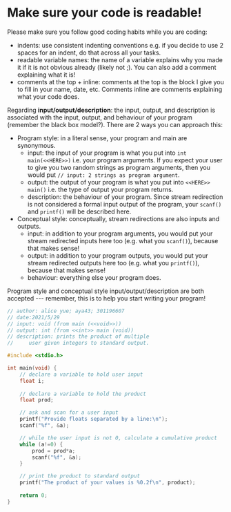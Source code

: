# Make sure your code is readable!

Please make sure you follow good coding habits while you are coding:
- indents: use consistent indenting conventions e.g. if you decide to use 2 spaces for an indent, do that across all your tasks.
- readable variable names: the name of a variable explains why you made it if it is not obvious already (likely not ;). You can also add a comment explaining what it is!
- comments at the top + inline: comments at the top is the block I give you to fill in your name, date, etc. Comments inline are comments explaining what your code does.

Regarding **input/output/description**: the input, output, and description is associated with the input, output, and behaviour of your program (remember the black box model?). There are 2 ways you can approach this:
- Program style: in a literal sense, your program and main are synonymous.
  - input: the input of your program is what you put into `int main(<<HERE>>)` i.e. your program arguments. If you expect your user to give you two random strings as program arguments, then you would put `// input: 2 strings as program argument`.
  - output: the output of your program is what you put into `<<HERE>> main()` i.e. the type of output your program returns.
  - description: the behaviour of your program. Since stream redirection is not considered a formal input output of the program, your `scanf()` and `printf()` will be described here.
- Conceptual style: conceptually, stream redirections are also inputs and outputs.
  - input: in addition to your program arguments, you would put your stream redirected inputs here too (e.g. what you `scanf()`), because that makes sense!
  - output: in addition to your program outputs, you would put your stream redirected outputs here too (e.g. what you `printf()`), because that makes sense!
  - behaviour: everything else your program does.

Program style and conceptual style input/output/description are both accepted --- remember, this is to help you start writing your program!

```C
// author: alice yue; aya43; 301196607
// date:2021/5/29
// input: void (from main (<<void>>))
// output: int (from <<int>> main (void))
// description: prints the product of multiple 
//     user given integers to standard output.

#include <stdio.h>

int main(void) {
    // declare a variable to hold user input
    float i; 
  
    // declare a variable to hold the product
    float prod;

    // ask and scan for a user input
    printf("Provide floats separated by a line:\n");
    scanf("%f", &a);

    // while the user input is not 0, calculate a cumulative product
    while (a!=0) {
        prod = prod*a;
        scanf("%f", &a);
    }

    // print the product to standard output
    printf("The product of your values is %0.2f\n", product);
    
    return 0;
}
```